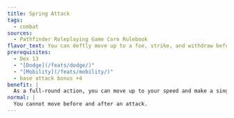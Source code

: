 ```yaml
---
title: Spring Attack
tags:
  - combat
sources:
  - Pathfinder Roleplaying Game Core Rulebook
flavor_text: You can deftly move up to a foe, strike, and withdraw before he can react.
prerequisites:
  - Dex 13
  - "[Dodge](/feats/dodge/)"
  - "[Mobility](/feats/mobility/)"
  - base attack bonus +4
benefit: |
  As a full-round action, you can move up to your speed and make a single melee attack without provoking any attacks of opportunity from the target of your attack. You can move both before and after the attack, but you must move at least 10 feet before the attack and the total distance that you move cannot be greater than your speed. You cannot use this ability to attack a foe that is adjacent to you at the start of your turn.
normal: |
  You cannot move before and after an attack.
---
```


